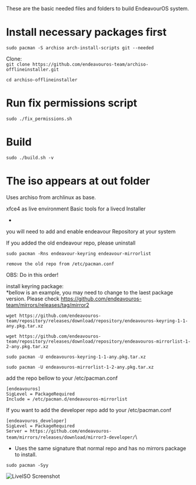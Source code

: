 These are the basic needed files and folders to build EndeavourOS system.

# Install necessary packages first
`sudo pacman -S archiso arch-install-scripts git --needed`

Clone:\
`git clone https://github.com/endeavouros-team/archiso-offlineinstaller.git`

`cd archiso-offlineinstaller`

# Run fix permissions script
`sudo ./fix_permissions.sh`

# Build
`sudo ./build.sh -v`

# The iso appears at out folder

Uses archiso from archlinux as base.

xfce4 as live environment
Basic tools for a livecd
Installer

*
you will need to add and enable endeavour Repository at your system

If you added the old endeavour repo, please uninstall

`sudo pacman -Rns endeavour-keyring endeavour-mirrorlist`

`remove the old repo from /etc/pacman.conf`

OBS: Do in this order!


install keyring package:\
*bellow is an example, you may need to change to the laest package version. Please check https://github.com/endeavouros-team/mirrors/releases/tag/mirror2

 `wget https://github.com/endeavouros-team/repository/releases/download/repository/endeavouros-keyring-1-1-any.pkg.tar.xz`

`wget https://github.com/endeavouros-team/repository/releases/download/repository/endeavouros-mirrorlist-1-2-any.pkg.tar.xz`

`sudo pacman -U endeavouros-keyring-1-1-any.pkg.tar.xz`

`sudo pacman -U endeavouros-mirrorlist-1-2-any.pkg.tar.xz`

add the repo bellow to your /etc/pacman.conf

`[endeavouros]`\
`SigLevel = PackageRequired`\
`Include = /etc/pacman.d/endeavouros-mirrorlist`

If you want to add the developer repo add to your /etc/pacman.conf


`[endeavouros_developer]`\
`SigLevel = PackageRequired`\
`Server = https://github.com/endeavouros-team/mirrors/releases/download/mirror3-developer/`\

* Uses the same signature that normal repo and has no mirrors package to install.


`sudo pacman -Syy`

![LiveISO Screenshot](https://raw.githubusercontent.com/endeavouros-team/artwork-images-logo/master/ISO-Shot.png "LiveISO Screenshot")

